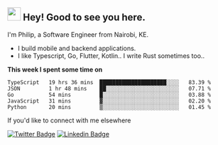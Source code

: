<h2><img src="https://slackmojis.com/emojis/3643-cool-doge/download" width="30"/> Hey! Good to see you here.</h2>

<p>I'm Philip, a Software Engineer from Nairobi, KE. 

- I build mobile and backend applications.
- I like Typescript, Go, Flutter, Kotlin.. I write Rust sometimes too..</p>

**This week I spent some time on**
<!--START_SECTION:waka-->

```text
TypeScript   19 hrs 36 mins  █████████████████████░░░░   83.39 %
JSON         1 hr 48 mins    ██░░░░░░░░░░░░░░░░░░░░░░░   07.71 %
Go           54 mins         █░░░░░░░░░░░░░░░░░░░░░░░░   03.88 %
JavaScript   31 mins         ▓░░░░░░░░░░░░░░░░░░░░░░░░   02.20 %
Python       20 mins         ▒░░░░░░░░░░░░░░░░░░░░░░░░   01.45 %
```

<!--END_SECTION:waka-->

If you'd like to connect with me elsewhere

[![Twitter Badge](https://img.shields.io/badge/-Twitter-1ca0f1?style=flat-square&labelColor=1ca0f1&logo=twitter&logoColor=white&link=https://twitter.com/_diogorodrigues)](https://twitter.com/kimathiphil)  [![Linkedin Badge](https://img.shields.io/badge/-LinkedIn-blue?style=flat-square&logo=Linkedin&logoColor=white&link=https://www.linkedin.com/in/philip-kimathi-2604a9114/)](https://www.linkedin.com/in/philip-kimathi-2604a9114/)
